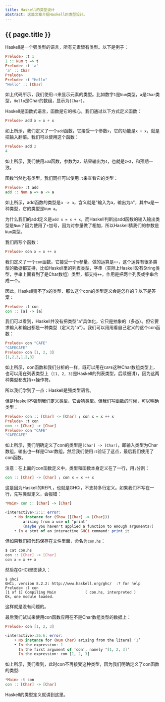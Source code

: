 ```yaml
---
title: Haskell的类型设计
abstract: 这篇文章介绍Haskell的类型设计。
---
```


## {{ page.title }}

Haskell是一个强类型的语言，所有元素皆有类型。以下是例子：

```haskell
Prelude> :t 1
1 :: Num t => t
Prelude> :t 'a'
'a' :: Char
Prelude>
Prelude> :t "Hello"
"Hello" :: [Char]
```

如上代码所示，我们使用`:t`来显示元素的类型。比如数字`1`是`Num`类型，`a`是`Char`类型，`Hello`是Char的数组，显示为`[Char]`。

Haskell是函数式语言，函数是它的核心，我们通过以下方式定义函数：

```haskell
Prelude> add x = x + x
```

如上所示，我们定义了一个`add`函数，它接受一个参数`x`，它的功能是`x + x`，就是把输入翻倍。我们可以使用这个函数：

```haskell
Prelude> add 2
4
```

如上所示，我们使用`add`函数，参数为`2`，结果输出为`4`，也就是`2+2`，和预期一致。

函数当然也有类型，我们同样可以使用`:t`来查看它的类型：

```haskell
Prelude> :t add
add :: Num a => a -> a
```

如上所示，add函数的类型是`a -> a`，含义就是"输入为a，输出为a"，其中`a`是一种类型，它的类型是`Num a`。

为什么我们的add定义是`add x = x + x`，而Haskell判断出add函数的输入输出类型是`Num`？因为使用了`+`加号，因为对参量做了相加，所以Haskell猜我们的参数是`Num`类型。

我们再写个函数：

```haskell
Prelude> con x = x ++ x
```

我们定义了一个`con`函数，它接受一个`x`参量，做的运算是`++`，这个运算有很多类型的数据都支持，比如Haskell里的列表类型，字串（实际上Haskell没有String类型，字串上面看到了是Char数组）类型，都支持`++`，作用是把两个列表或字串合成一个。

因此，Haskell猜不了x的类型，那么这个con的类型定义会是怎样的？以下是答案：

```haskell
Prelude> :t con
con :: [a] -> [a]
```

我们可以看到，Haskell并没有把类型"a"具体化，它只是抽象的（多态）。但它要求输入和输出都是一种类型（定义为"a"）。我们可以用用看自己定义的这个con函数：

```haskell
Prelude> con "CAFE"
"CAFECAFE"
Prelude> con [1, 2, 3]
[1,2,3,1,2,3]
```

如上所示，con函数和我们分析的一样，既可以用在`CAFE`这种Char数组类型上，也可以用在列表类型上（`[1, 2, 3]`是Haskell的列表类型，后续细讲），因为这两种类型都支持`++`操作符。

所以我们学到了一点：Haskell是强类型语言。

但是Haskell不强制我们定义类型，它会猜类型。但我们写函数的时候，可以明确类型：

```haskell
Prelude> con :: [Char] -> [Char] ; con x = x ++ x
Prelude> :t con
con :: [Char] -> [Char]
Prelude> con "CAFE"
"CAFECAFE"
```

如上所示，我们明确定义了con的类型是`[Char] -> [Char]`，即输入类型为Char数组，输出也一样是Char数组。然后我们使用`:t`验证了这点，最后我们使用了con函数。

注意：在上面的con函数定义中，类型和函数本身定义在了一行，用`;`分割：

```haskell
con :: [Char] -> [Char] ; con x = x ++ x
```

这是因为Haskell的REPL，也就是GHCi，不支持多行定义。如果我们不写在一行，先写类型定义，会报错：

```haskell
*Main> con :: [Char] -> [Char]

<interactive>:2:1: error:
	• No instance for (Show ([Char] -> [Char]))
		arising from a use of ‘print’
		(maybe you haven't applied a function to enough arguments?)
	• In a stmt of an interactive GHCi command: print it
```

但如果我们把代码保存在文件里面，命名为`con.hs`：

```bash
$ cat con.hs
con :: [Char] -> [Char]
con x = x ++ x
```

然后在GHCi里面读入：

```hashekll
$ ghci
GHCi, version 8.2.2: http://www.haskell.org/ghc/  :? for help
Prelude> :l con
[1 of 1] Compiling Main             ( con.hs, interpreted )
Ok, one module loaded.
```

这样就是没有问题的。

最后我们试试来使用con函数应用在不是Char数组类型的数据上：

```haskell
Prelude> con [1, 2, 3]

<interactive>:26:6: error:
	• No instance for (Num Char) arising from the literal ‘1’
	• In the expression: 1
	  In the first argument of ‘con’, namely ‘[1, 2, 3]’
	  In the expression: con [1, 2, 3]
```

如上所示，我们看到，此时con不再接受这种类型，因为我们明确定义了con函数的类型:

```haskell
*Main> :t con
con :: [Char] -> [Char]
```

Haskell的类型定义就讲到这里。

